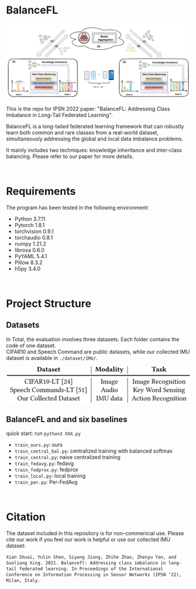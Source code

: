 # BalanceFL
<p align="center" >
	<img src="./figures/balancefl.jpg" width="800">
</p>

This is the repo for IPSN 2022 paper: "BalanceFL: Addressing Class Imbalance in Long-Tail Federated Learning".  

BalanceFL is a long-tailed federated learning framework
that can robustly learn both common and rare classes from a real-world dataset, simultaneously addressing the global and local data imbalance problems. 

It mainly includes two techniques: knowledge inheritance and inter-class balancing. Please refer to our paper for more details. 

<br>

# Requirements
The program has been tested in the following environment: 

* Python 3.7.11
* Pytorch 1.8.1
* torchvision 0.9.1
* torchaudio 0.8.1
* numpy 1.21.2
* librosa 0.6.0
* PyYAML 5.4.1
* Pillow 8.3.2
* h5py 3.4.0

<br>

# Project Structure
## Datasets
In Total, the evaluation involves three datasets. Each folder contains the code of one dataset.   
CIFAR10 and Speech Command are public datasets, while our collected IMU dataset is available in `./dataset/IMU/`.

<p align="center" >
	<img src="./figures/dataset.png" width="500">
</p>

## BalanceFL and and six baselines
quick start: run `python3 XXX.py`
* `train_ours.py`: ours  
* `train_central_bal.py`: centralized training with balanced softmax  
* `train_central.py`: naive centralized training  
* `train_fedavg.py`: fedavg  
* `train_fedprox.py`: fedprox  
* `train_local.py`: local training  
* `train_per.py`: Per-FedAvg    

<br>

# Citation
The dataset included in this repository is for non-commericial use. Please cite our work if you feel our work is helpful or use our collected IMU dataset:
```
Xian Shuai, Yulin Shen, Siyang Jiang, Zhihe Zhao, Zhenyu Yan, and Guoliang Xing. 2021. Balancefl: Addressing class imbalance in long-tail federated learning. In Proceedings of the International Conference on Information Processing in Sensor Networks (IPSN ’22), Milan, Italy.
```



